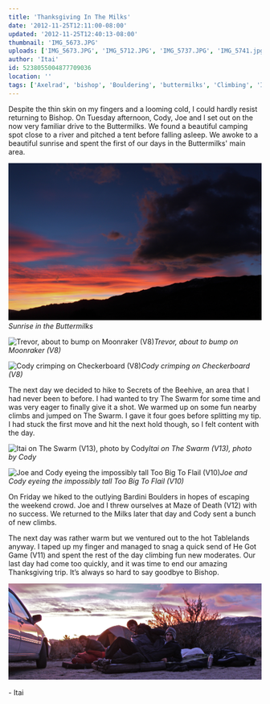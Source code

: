 ```yaml
---
title: 'Thanksgiving In The Milks'
date: '2012-11-25T12:11:00-08:00'
updated: '2012-11-25T12:40:13-08:00'
thumbnail: 'IMG_5673.JPG'
uploads: ['IMG_5673.JPG', 'IMG_5712.JPG', 'IMG_5737.JPG', 'IMG_5741.jpg', 'IMG_5748.jpg', 'IMG_5674.JPG']
author: 'Itai'
id: 5238055004877709036
location: ''
tags: ['Axelrad', 'bishop', 'Bouldering', 'buttermilks', 'Climbing', 'Itai']
---
```


Despite the thin skin on my fingers and a looming cold, I could hardly resist returning to Bishop. On Tuesday afternoon, Cody, Joe and I set out on the now very familiar drive to the Buttermilks. We found a beautiful camping spot close to a river and pitched a tent before falling asleep. We awoke to a beautiful sunrise and spent the first of our days in the Buttermilks' main area.

![Sunrise in the Buttermilks](uploads/IMG_5673.JPG)*Sunrise in the Buttermilks*

![Trevor, about to bump on Moonraker (V8)](uploads/IMG_5712.JPG)*Trevor, about to bump on Moonraker (V8)*

![Cody crimping on Checkerboard (V8)](uploads/IMG_5737.JPG)*Cody crimping on Checkerboard (V8)*

The next day we decided to hike to Secrets of the Beehive, an area that I had never been to before. I had wanted to try The Swarm for some time and was very eager to finally give it a shot. We warmed up on some fun nearby climbs and jumped on The Swarm. I gave it four goes before splitting my tip. I had stuck the first move and hit the next hold though, so I felt content with the day.

![Itai on The Swarm (V13), photo by Cody](uploads/IMG_5741.jpg)*Itai on The Swarm (V13), photo by Cody*

![Joe and Cody eyeing the impossibly tall Too Big To Flail (V10)](uploads/IMG_5748.jpg)*Joe and Cody eyeing the impossibly tall Too Big To Flail (V10)*

On Friday we hiked to the outlying Bardini Boulders in hopes of escaping the weekend crowd. Joe and I threw ourselves at Maze of Death (V12) with no success. We returned to the Milks later that day and Cody sent a bunch of new climbs.

The next day was rather warm but we ventured out to the hot Tablelands anyway. I taped up my finger and managed to snag a quick send of He Got Game (V11) and spent the rest of the day climbing fun new moderates. Our last day had come too quickly, and it was time to end our amazing Thanksgiving trip. It’s always so hard to say goodbye to Bishop.

![image alt](uploads/IMG_5674.JPG)

\- Itai
